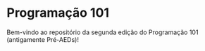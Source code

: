 # Programação 101
Bem-vindo ao repositório da segunda edição do Programação 101 (antigamente Pré-AEDs)!
